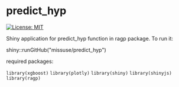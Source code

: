 # predict_hyp
[![License: MIT](https://img.shields.io/badge/License-MIT-blue.svg)](https://opensource.org/licenses/MIT)

Shiny application for predict_hyp function in ragp package.
To run it:

shiny::runGitHub("missuse/predict_hyp")

required packages:

`library(xgboost)`
`library(plotly)`
`library(shiny)`
`library(shinyjs)`
`library(ragp)`
